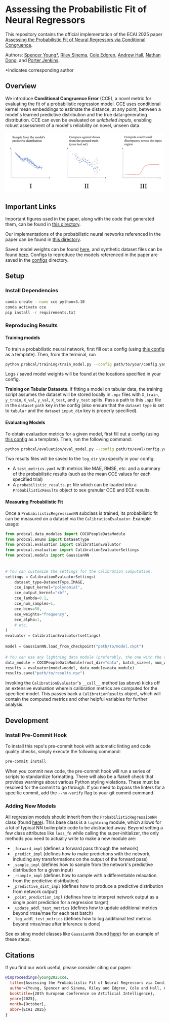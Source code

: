 # Assessing the Probabilistic Fit of Neural Regressors

This repository contains the official implementation of the ECAI 2025 paper [Assessing the Probabilistic Fit of Neural Regressors via Conditional Congruence](https://arxiv.org/abs/2405.12412).

Authors: [Spencer Young*](https://spencermyoung513.github.io/), [Riley Sinema](https://www.linkedin.com/in/rileysinema), [Cole Edgren](https://www.linkedin.com/in/cole-edgren-464b96239), [Andrew Hall](https://www.linkedin.com/in/andrewhall1124), [Nathan Dong](https://www.linkedin.com/in/nathan-dong-3aaa61b3), and [Porter Jenkins](https://science.byu.edu/directory/porter-jenkins).

*Indicates corresponding author

## Overview

We introduce **Conditional Congruence Error** (CCE), a novel metric for evaluating the fit of a probabilistic regression model. CCE uses conditional kernel mean embeddings to estimate the distance, at any point, between a model's learned predictive distribution and the true data-generating distribution. CCE can even be evaluated on *unlabeled inputs*, enabling robust assessment of a model's reliability on novel, unseen data.

![Example high/low CCE values on unlabeled inputs](probcal/figures/artifacts/main_figure.png)

## Important Links

Important figures used in the paper, along with the code that generated them, can be found in [this directory](probcal/figures).

Our implementations of the probabilistic neural networks referenced in the paper can be found in [this directory](probcal/models).

Saved model weights can be found [here](weights), and synthetic dataset files can be found [here](data). Configs to reproduce the models referenced in the paper are saved in the [configs](configs) directory.

## Setup

### Install Dependencies

```bash
conda create --name cce python=3.10
conda activate cce
pip install -r requirements.txt
```

### Reproducing Results

#### Training models

To train a probabilistic neural network, first fill out a config (using [this config](probcal/training/sample_train_config.yaml) as a template). Then, from the terminal, run

```bash
python probcal/training/train_model.py --config path/to/your/config.yaml
```

Logs / saved model weights will be found at the locations specified in your config.

**Training on Tabular Datasets**. If fitting a model on tabular data, the training script assumes the dataset will be stored locally in `.npz` files with `X_train`, `y_train`, `X_val`, `y_val`, `X_test`, and `y_test` splits. Pass a path to this `.npz` file in the `dataset` `path` key in the config (also ensure that the `dataset` `type` is set to `tabular` and the `dataset` `input_dim` key is properly specified).

#### Evaluating Models

To obtain evaluation metrics for a given model, first fill out a config (using [this config](probcal/evaluation/sample_eval_config.yaml) as a template).
Then, run the following command:

```bash
python probcal/evaluation/eval_model.py --config path/to/eval/config.yaml
```

Two results files will be saved to the `log_dir` you specify in your config:

- A `test_metrics.yaml` with metrics like MAE, RMSE, etc. and a summary of the probabilistic results (such as the mean CCE values for each specified trial)
- A `probabilistic_results.pt` file which can be loaded into a `ProbabilisticResults` object to see granular CCE and ECE results.

#### Measuring Probabilistic Fit

Once a `ProbabilisticRegressionNN` subclass is trained, its probabilistic fit can be measured on a dataset via the `CalibrationEvaluator`. Example usage:

```python
from probcal.data_modules import COCOPeopleDataModule
from probcal.enums import DatasetType
from probcal.evaluation import CalibrationEvaluator
from probcal.evaluation import CalibrationEvaluatorSettings
from probcal.models import GaussianNN


# You can customize the settings for the calibration computation.
settings = CalibrationEvaluatorSettings(
    dataset_type=DatasetType.IMAGE,
    cce_input_kernel="polynomial",
    cce_output_kernel="rbf",
    cce_lambda=0.1,
    cce_num_samples=1,
    ece_bins=50,
    ece_weights="frequency",
    ece_alpha=1,
    # etc.
)
evaluator = CalibrationEvaluator(settings)

model = GaussianNN.load_from_checkpoint("path/to/model.ckpt")

# You can use any lightning data module (preferably, the one with the dataset the model was trained on).
data_module = COCOPeopleDataModule(root_dir="data", batch_size=4, num_workers=0, persistent_workers=False)
results = evaluator(model=model, data_module=data_module)
results.save("path/to/results.npz")
```

Invoking the `CalibrationEvaluator`'s `__call__` method (as above) kicks off an extensive evaluation wherein calibration metrics are computed for the specified model. This passes back a `CalibrationResults` object, which will contain the computed metrics and other helpful variables for further analysis.

## Development

### Install Pre-Commit Hook

To install this repo's pre-commit hook with automatic linting and code quality checks, simply execute the following command:

```bash
pre-commit install
```

When you commit new code, the pre-commit hook will run a series of scripts to standardize formatting. There will also be a flake8 check that provides warnings about various Python styling violations. These must be resolved for the commit to go through. If you need to bypass the linters for a specific commit, add the `--no-verify` flag to your git commit command.

### Adding New Models

All regression models should inherit from the `ProbabilisticRegressionNN` class (found [here](probcal/models/probabilistic_regression_nn.py)). This base class is a `lightning` module, which allows for a lot of typical NN boilerplate code to be abstracted away. Beyond setting a few class attributes like `loss_fn` while calling the super-initializer, the only methods you need to actually write to make a new module are:

- `_forward_impl` (defines a forward pass through the network)
- `_predict_impl` (defines how to make predictions with the network, including any transformations on the output of the forward pass)
- `_sample_impl` (defines how to sample from the network's predictive distribution for a given input)
- `_rsample_impl` (defines how to sample with a differentiable relaxation from the predictive distribution)
- `_predictive_dist_impl` (defines how to produce a predictive distribution from network output)
- `_point_prediction_impl` (defines how to interpret network output as a single point prediction for a regression target)
- `_update_addl_test_metrics` (defines how to update additional metrics beyond rmse/mae for each test batch)
- `_log_addl_test_metrics` (defines how to log additional test metrics beyond rmse/mae after inference is done)

See existing model classes like `GaussianNN` (found [here](probcal/models/gaussian_nn.py)) for an example of these steps.

## Citations

If you find our work useful, please consider citing our paper:

```bibtex
@inproceedings{young2025cce,
  title={Assessing the Probabilistic Fit of Neural Regressors via Conditional Congruence},
  author={Young, Spencer and Sinema, Riley and Edgren, Cole and Hall, Andrew and Dong, Nathan and Jenkins, Porter},
  booktitle={28th European Conference on Artificial Intelligence},
  year={2025},
  month={October},
  abbr={ECAI 2025}
}
```
